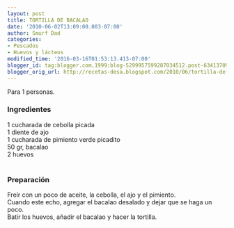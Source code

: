 ```yaml
---
layout: post
title: TORTILLA DE BACALAO
date: '2010-06-02T13:09:00.003-07:00'
author: Smurf Dad
categories:
- Pescados
- Huevos y lácteos
modified_time: '2016-03-16T01:53:13.413-07:00'
blogger_id: tag:blogger.com,1999:blog-5299957599287034512.post-6341370928601054577
blogger_orig_url: http://recetas-desa.blogspot.com/2010/06/tortilla-de-bacalao.html
---
```


Para 1 personas.<br /><h3>Ingredientes</h3>1 cucharada de cebolla picada<br />1 diente de ajo<br />1 cucharada de pimiento verde picadito<br />50 gr,  bacalao<br />2 huevos<br /><br /><h3>Preparación</h3>Freír con un poco de aceite, la cebolla, el ajo y el pimiento.<br />Cuando este echo, agregar el bacalao desalado y dejar que se haga un poco.<br />Batir los huevos, añadir el bacalao y hacer la tortilla.